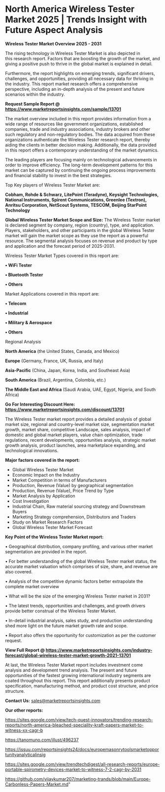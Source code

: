  # North America Wireless Tester Market 2025 | Trends Insight with Future Aspect Analysis

<Strong> Wireless Tester Market Overview 2025 - 2031</strong>

The rising technology in Wireless Tester Market is also depicted in this research report. Factors that are boosting the growth of the market, and giving a positive push to thrive in the global market is explained in detail.

Furthermore, the report highlights on emerging trends, significant drivers, challenges, and opportunities, providing all necessary data for thriving in the industry. This report market research offers a comprehensive perspective, including an in-depth analysis of the present and future scenarios within the industry.

<strong>Request Sample Report @ <a href=https://www.marketreportsinsights.com/sample/13701>https://www.marketreportsinsights.com/sample/13701</a></strong>

The market overview included in this report provides information from a wide range of resources like government organizations, established companies, trade and industry associations, industry brokers and other such regulatory and non-regulatory bodies. The data acquired from these organizations authenticate the Wireless Tester research report, thereby aiding the clients in better decision making. Additionally, the data provided in this report offers a contemporary understanding of the market dynamics.

The leading players are focusing mainly on technological advancements in order to improve efficiency. The long-term development patterns for this market can be captured by continuing the ongoing process improvements and financial stability to invest in the best strategies.

Top Key players of Wireless Tester Market are:

<strong>Cobham, Rohde & Schwarz, LitePoint (Teradyne), Keysight Technologies, National Instruments, Spirent Communications, Greenlee (Textron), Anritsu Corporation, NetScout Systems, TESCOM, Beijing StarPoint Technology</strong>

<strong><b>Global Wireless Tester Market Scope and Size:</b></strong>
The Wireless Tester market is declared segment by company, region (country), type, and application. Players, stakeholders, and other participants in the global Wireless Tester market will gain the market scope as they use the report as a powerful resource. The segmental analysis focuses on revenue and product by type and application and the forecast period of 2025-2031.

Wireless Tester Market Types covered in this report are:

<strong>• WiFi Tester

• Bluetooth Tester

• Others</strong>

Market Applications covered in this report are:

<strong>• Telecom

• Industrial

• Military & Aerospace

• Others</strong> 

Regional Analysis

<strong>North America</strong> (the United States, Canada, and Mexico)

<strong>Europe</strong> (Germany, France, UK, Russia, and Italy)

<strong>Asia-Pacific</strong> (China, Japan, Korea, India, and Southeast Asia)

<strong>South America</strong> (Brazil, Argentina, Colombia, etc.)

<strong>The Middle East and Africa</strong> (Saudi Arabia, UAE, Egypt, Nigeria, and South Africa)

<strong>Go For Interesting Discount Here: <a href=https://www.marketreportsinsights.com/discount/13701>https://www.marketreportsinsights.com/discount/13701</a></strong>

The Wireless Tester market report provides a detailed analysis of global market size, regional and country-level market size, segmentation market growth, market share, competitive Landscape, sales analysis, impact of domestic and global market players, value chain optimization, trade regulations, recent developments, opportunities analysis, strategic market growth analysis, product launches, area marketplace expanding, and technological innovations.

<strong><b>Major factors covered in the report:</b></strong>
<ul>
  <li>Global Wireless Tester Market </li>
  <li>Economic Impact on the Industry</li>
  <li>Market Competition in terms of Manufacturers</li>
  <li>Production, Revenue (Value) by geographical segmentation</li>
  <li>Production, Revenue (Value), Price Trend by Type</li>
  <li>Market Analysis by Application</li>
  <li>Cost Investigation</li>
  <li>Industrial Chain, Raw material sourcing strategy and Downstream Buyers</li>
  <li>Marketing Strategy comprehension, Distributors and Traders</li>
  <li>Study on Market Research Factors</li>
  <li>Global Wireless Tester Market Forecast</li>
</ul>

<strong><b>Key Point of the Wireless Tester Market report:</b></strong>

• Geographical distribution, company profiling, and various other market segmentation are provided in the report.

• For better understanding of the global Wireless Tester market status, the accurate market valuation which comprises of size, share, and revenue are also covered.

• Analysis of the competitive dynamic factors better extrapolate the complete market overview

• What will be the size of the emerging Wireless Tester market in 2031?

• The latest trends, opportunities and challenges, and growth drivers provide better construal of the Wireless Tester Market.

• In-detail industrial analysis, sales study, and production understanding shed more light on the future market growth rate and scope.

• Report also offers the opportunity for customization as per the customer request.

<strong><b>View Full Report @ <a href=https://www.marketreportsinsights.com/industry-forecast/global-wireless-tester-market-growth-2021-13701>https://www.marketreportsinsights.com/industry-forecast/global-wireless-tester-market-growth-2021-13701</a></b></strong>


At last, the Wireless Tester Market report includes investment come analysis and development trend analysis. The present and future opportunities of the fastest growing international industry segments are coated throughout this report. This report additionally presents product specification, manufacturing method, and product cost structure, and price structure.

<strong>Contact Us:</strong>
sales@marketreportsinsights.com

<strong>Our other reports:</strong>

<a href=https://sites.google.com/view/tech-quest-innovators/trending-research-reports/north-america-bleached-speciality-kraft-papers-market-to-witness-xx-cagr-b>https://sites.google.com/view/tech-quest-innovators/trending-research-reports/north-america-bleached-speciality-kraft-papers-market-to-witness-xx-cagr-b</a>

<a href=https://tanomuno.com/illust/496237>https://tanomuno.com/illust/496237</a>

<a href=https://issuu.com/reportsinsights24/docs/europemasonrytoolsmarketopportunityanalyticalinsig>https://issuu.com/reportsinsights24/docs/europemasonrytoolsmarketopportunityanalyticalinsig</a>

<a href=https://sites.google.com/view/trendtechdigest/all-research-reports/europe-portable-spirometry-devices-market-to-witness-7-2-cagr-by-2031>https://sites.google.com/view/trendtechdigest/all-research-reports/europe-portable-spirometry-devices-market-to-witness-7-2-cagr-by-2031</a>

<a href=https://github.com/vijaykumar207/marketing-trands/blob/main/Europe-Carbonless-Papers-Market.md>https://github.com/vijaykumar207/marketing-trands/blob/main/Europe-Carbonless-Papers-Market.md</a>"
